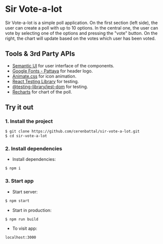
# Sir Vote-a-lot

Sir Vote-a-lot is a simple poll application. On the first section (left side), the user can create a poll with up to 10 options. In the central one, the user can vote by selecting one of the options and pressing the "vote" button. On the right, the chart will update based on the votes which user has been voted.

## Tools & 3rd Party APIs
- [Semantic UI](https://semantic-ui.com/) for user interface of the components.
- [Google Fonts - Pattaya](https://fonts.google.com/specimen/Pattaya#standard-styles) for header logo.
- [Animate.css](https://animate.style/) for icon animation.
- [React Testing Library](https://testing-library.com/docs/react-testing-library/intro/) for testing.
- [@testing-library/jest-dom](https://www.npmjs.com/package/@testing-library/jest-dom) for testing.
- [Recharts](https://recharts.org/en-US/) for chart of the poll.

## Try it out

### 1. Install the project

```bash
$ git clone https://github.com/cerenbattal/sir-vote-a-lot.git
$ cd sir-vote-a-lot
```
### 2. Install dependencies

- Install dependencies:

```bash
$ npm i
```

### 3. Start app

- Start server:

```bash
$ npm start
```

- Start in production:

```bash
$ npm run build
```

- To visit app:

```bash
localhost:3000
```